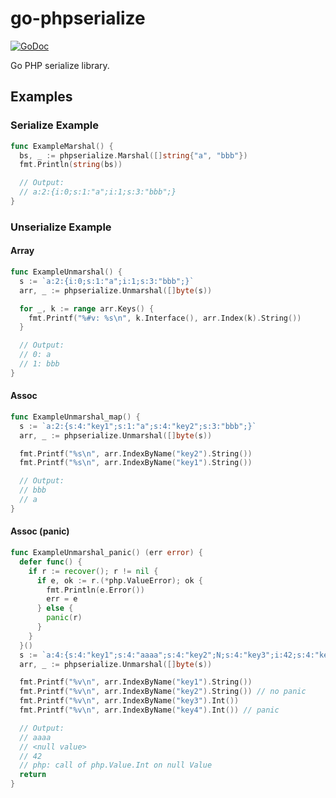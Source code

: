 go-phpserialize
===============
[![GoDoc](https://godoc.org/github.com/kamiaka/go-phpserialize?status.svg)](https://godoc.org/github.com/kamiaka/go-phpserialize)

Go PHP serialize library.

## Examples

### Serialize Example

```go
func ExampleMarshal() {
  bs, _ := phpserialize.Marshal([]string{"a", "bbb"})
  fmt.Println(string(bs))

  // Output:
  // a:2:{i:0;s:1:"a";i:1;s:3:"bbb";}
}
```

### Unserialize Example

#### Array

```go
func ExampleUnmarshal() {
  s := `a:2:{i:0;s:1:"a";i:1;s:3:"bbb";}`
  arr, _ := phpserialize.Unmarshal([]byte(s))

  for _, k := range arr.Keys() {
    fmt.Printf("%#v: %s\n", k.Interface(), arr.Index(k).String())
  }

  // Output:
  // 0: a
  // 1: bbb
}
```

#### Assoc

```go
func ExampleUnmarshal_map() {
  s := `a:2:{s:4:"key1";s:1:"a";s:4:"key2";s:3:"bbb";}`
  arr, _ := phpserialize.Unmarshal([]byte(s))

  fmt.Printf("%s\n", arr.IndexByName("key2").String())
  fmt.Printf("%s\n", arr.IndexByName("key1").String())

  // Output:
  // bbb
  // a
}
```

#### Assoc (panic)

```go
func ExampleUnmarshal_panic() (err error) {
  defer func() {
    if r := recover(); r != nil {
      if e, ok := r.(*php.ValueError); ok {
        fmt.Println(e.Error())
        err = e
      } else {
        panic(r)
      }
    }
  }()
  s := `a:4:{s:4:"key1";s:4:"aaaa";s:4:"key2";N;s:4:"key3";i:42;s:4:"key4";N;}`
  arr, _ := phpserialize.Unmarshal([]byte(s))

  fmt.Printf("%v\n", arr.IndexByName("key1").String())
  fmt.Printf("%v\n", arr.IndexByName("key2").String()) // no panic
  fmt.Printf("%v\n", arr.IndexByName("key3").Int())
  fmt.Printf("%v\n", arr.IndexByName("key4").Int()) // panic

  // Output:
  // aaaa
  // <null value>
  // 42
  // php: call of php.Value.Int on null Value
  return
}
```
